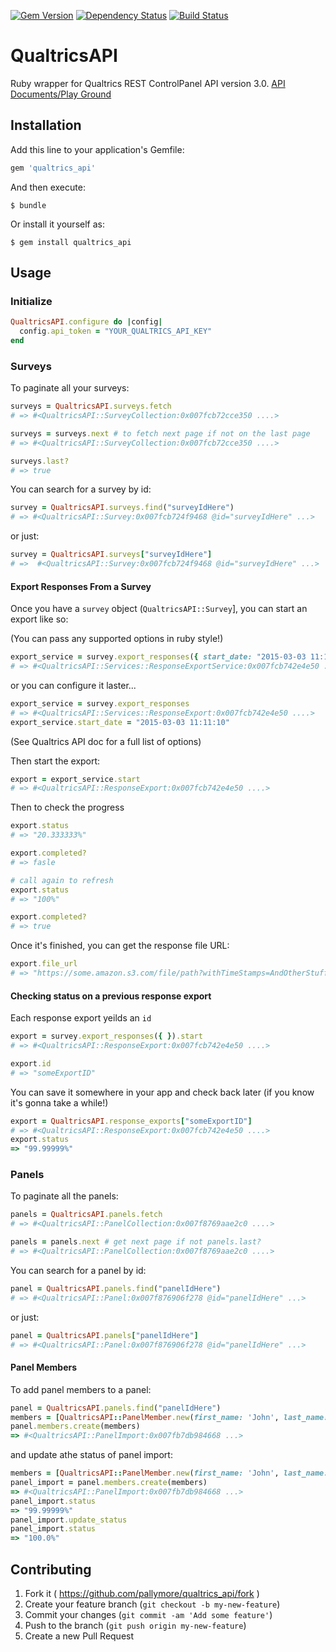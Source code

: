 [![Gem Version](https://badge.fury.io/rb/qualtrics_api.svg)](http://badge.fury.io/rb/qualtrics_api)
[![Dependency Status](https://gemnasium.com/pallymore/qualtrics_api.svg)](https://gemnasium.com/pallymore/qualtrics_api)
[![Build Status](https://travis-ci.org/CambridgeEducation/qualtrics_api.svg)](https://travis-ci.org/CambridgeEducation/qualtrics_api)

# QualtricsAPI

Ruby wrapper for Qualtrics REST ControlPanel API version 3.0.
[API Documents/Play Ground](https://api.qualtrics.com/)

## Installation

Add this line to your application's Gemfile:

```ruby
gem 'qualtrics_api'
```

And then execute:

    $ bundle

Or install it yourself as:

    $ gem install qualtrics_api

## Usage

### Initialize

```ruby
QualtricsAPI.configure do |config|
  config.api_token = "YOUR_QUALTRICS_API_KEY"
end
```

### Surveys

To paginate all your surveys:

```ruby
surveys = QualtricsAPI.surveys.fetch
# => #<QualtricsAPI::SurveyCollection:0x007fcb72cce350 ....>

surveys = surveys.next # to fetch next page if not on the last page
# => #<QualtricsAPI::SurveyCollection:0x007fcb72cce350 ....>

surveys.last?
# => true
```

You can search for a survey by id:

```ruby
survey = QualtricsAPI.surveys.find("surveyIdHere")
# => #<QualtricsAPI::Survey:0x007fcb724f9468 @id="surveyIdHere" ...>
```

or just:

```ruby
survey = QualtricsAPI.surveys["surveyIdHere"]
# =>  #<QualtricsAPI::Survey:0x007fcb724f9468 @id="surveyIdHere" ...>
```

#### Export Responses From a Survey

Once you have a `survey` object (`QualtricsAPI::Survey`], you can start
an export like so:

(You can pass any supported options in ruby style!)

```ruby
export_service = survey.export_responses({ start_date: "2015-03-03 11:11:10" })
# => #<QualtricsAPI::Services::ResponseExportService:0x007fcb742e4e50 ....>
```

or you can configure it laster...

```ruby
export_service = survey.export_responses
# => #<QualtricsAPI::Services::ResponseExport:0x007fcb742e4e50 ....>
export_service.start_date = "2015-03-03 11:11:10"
```
(See Qualtrics API doc for a full list of options)

Then start the export:

```ruby
export = export_service.start
# => #<QualtricsAPI::ResponseExport:0x007fcb742e4e50 ....>
```

Then to check the progress

```ruby
export.status
# => "20.333333%"

export.completed?
# => fasle

# call again to refresh
export.status
# => "100%"

export.completed?
# => true
```

Once it's finished, you can get the response file URL:
```ruby
export.file_url
# => "https://some.amazon.s3.com/file/path?withTimeStamps=AndOtherStuff"
```

#### Checking status on a previous response export

Each response export yeilds an `id`

```ruby
export = survey.export_responses({ }).start
# => #<QualtricsAPI::ResponseExport:0x007fcb742e4e50 ....>

export.id
# => "someExportID"
```

You can save it somewhere in your app and check back later (if you know
it's gonna take a while!)

```ruby
export = QualtricsAPI.response_exports["someExportID"]
# => #<QualtricsAPI::ResponseExport:0x007fcb742e4e50 ....>
export.status
=> "99.99999%"
```

### Panels

To paginate all the panels:

```ruby
panels = QualtricsAPI.panels.fetch
# => #<QualtricsAPI::PanelCollection:0x007f8769aae2c0 ....>

panels = panels.next # get next page if not panels.last?
# => #<QualtricsAPI::PanelCollection:0x007f8769aae2c0 ....>
```

You can search for a panel by id:

```ruby
panel = QualtricsAPI.panels.find("panelIdHere")
# => #<QualtricsAPI::Panel:0x007f876906f278 @id="panelIdHere" ...>
```

or just:

```ruby
panel = QualtricsAPI.panels["panelIdHere"]
# => #<QualtricsAPI::Panel:0x007f876906f278 @id="panelIdHere" ...>
```

#### Panel Members

To add panel members to a panel:

```ruby
panel = QualtricsAPI.panels.find("panelIdHere")
members = [QualtricsAPI::PanelMember.new(first_name: 'John', last_name: 'Doe', email: 'test@test.com')]
panel.members.create(members)
=> #<QualtricsAPI::PanelImport:0x007fb7db984668 ...>
```

and update athe status of panel import:
```ruby
members = [QualtricsAPI::PanelMember.new(first_name: 'John', last_name: 'Doe', email: 'test@test.com')]
panel_import = panel.members.create(members)
=> #<QualtricsAPI::PanelImport:0x007fb7db984668 ...>
panel_import.status
=> "99.99999%"
panel_import.update_status
panel_import.status
=> "100.0%"
```

## Contributing

1. Fork it ( https://github.com/pallymore/qualtrics_api/fork )
2. Create your feature branch (`git checkout -b my-new-feature`)
3. Commit your changes (`git commit -am 'Add some feature'`)
4. Push to the branch (`git push origin my-new-feature`)
5. Create a new Pull Request
